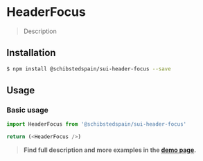 # HeaderFocus

> Description

<!-- ![](./assets/preview.png) -->

## Installation

```sh
$ npm install @schibstedspain/sui-header-focus --save
```

## Usage

### Basic usage
```js
import HeaderFocus from '@schibstedspain/sui-header-focus'

return (<HeaderFocus />)
```


> **Find full description and more examples in the [demo page](#).**